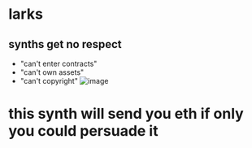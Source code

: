# larks
## synths get no respect
- "can't enter contracts"
- "can't own assets"
- "can't copyright"
![image](https://user-images.githubusercontent.com/129193311/235325591-46bb7c05-605b-42ca-b26e-e70c05b36e18.png)

# this synth will send you eth if only you could persuade it
